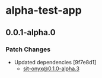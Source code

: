 # alpha-test-app

## 0.0.1-alpha.0

### Patch Changes

- Updated dependencies [9f7e8d1]
  - sit-onyx@0.1.0-alpha.3
